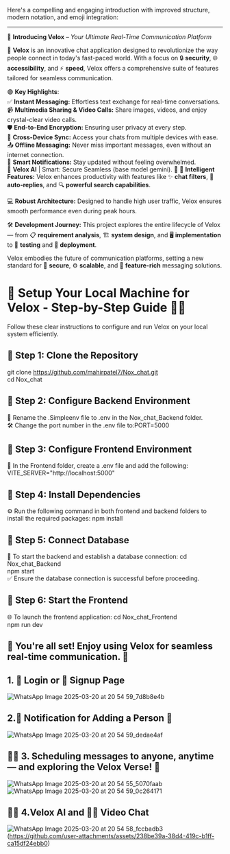 Here's a compelling and engaging introduction with improved structure, modern notation, and emoji integration:  

---

📲 **Introducing Velox** – *Your Ultimate Real-Time Communication Platform*  

🚀 **Velox** is an innovative chat application designed to revolutionize the way people connect in today's fast-paced world. With a focus on 🔒 **security**, 🌐 **accessibility**, and ⚡ **speed**, Velox offers a comprehensive suite of features tailored for seamless communication.

🟣 **Key Highlights**:  
✅ **Instant Messaging:** Effortless text exchange for real-time conversations.  
📹 **Multimedia Sharing & Video Calls:** Share images, videos, and enjoy crystal-clear video calls.  
🛡️ **End-to-End Encryption:** Ensuring user privacy at every step.  
📲 **Cross-Device Sync:** Access your chats from multiple devices with ease.  
📤 **Offline Messaging:** Never miss important messages, even without an internet connection.  
🔔 **Smart Notifications:** Stay updated without feeling overwhelmed.  
💬 **Velox AI** | Smart: Secure Seamless (base model gemini). 🚀
🧠 **Intelligent Features:** Velox enhances productivity with features like ✨ **chat filters**, 🤖 **auto-replies**, and 🔍 **powerful search capabilities**.  

💻 **Robust Architecture:** Designed to handle high user traffic, Velox ensures smooth performance even during peak hours.  

🛠️ **Development Journey:** This project explores the entire lifecycle of Velox — from 📋 **requirement analysis**, 🏗️ **system design**, and 🖥️ **implementation** to 🧪 **testing** and 🚢 **deployment**.  

Velox embodies the future of communication platforms, setting a new standard for 🔐 **secure**, ⚙️ **scalable**, and 🌟 **feature-rich** messaging solutions.

# 🚀 Setup Your Local Machine for Velox - Step-by-Step Guide 🧑‍💻
Follow these clear instructions to configure and run Velox on your local system efficiently.

## 🔹 Step 1: Clone the Repository

 git clone https://github.com/mahirpatel7/Nox_chat.git <br />
 cd Nox_chat
## 🔹 Step 2: Configure Backend Environment
📄 Rename the .Simpleenv file to .env in the Nox_chat_Backend folder.<br />
🛠️ Change the port number in the .env file to:PORT=5000

## 🔹 Step 3: Configure Frontend Environment
 📄 In the Frontend folder, create a .env file and add the following: VITE_SERVER="http://localhost:5000"

## 🔹 Step 4: Install Dependencies
⚙️ Run the following command in both frontend and backend folders to install the required packages:
 npm install
## 🔹 Step 5: Connect Database
 💾 To start the backend and establish a database connection:
 cd Nox_chat_Backend<br />
 npm start<br />
 ✅ Ensure the database connection is successful before proceeding.

## 🔹 Step 6: Start the Frontend
 🌐 To launch the frontend application:
 cd Nox_chat_Frontend<br />
 npm run dev<br />
## 🎯 You're all set! Enjoy using Velox for seamless real-time communication. 🚀


## 1. 🔐 Login or 📝 Signup Page
![WhatsApp Image 2025-03-20 at 20 54 59_7d8b8e4b](https://github.com/user-attachments/assets/f2ad0959-ae3d-4096-9893-feee79f4de65)

## 2.📢 Notification for Adding a Person 👤
![WhatsApp Image 2025-03-20 at 20 54 59_dedae4af](https://github.com/user-attachments/assets/d15f84ae-9932-46e8-ad68-275ee33c7182)

## 📅💬 3. Scheduling messages to anyone, anytime — and exploring the Velox Verse! 🌌
![WhatsApp Image 2025-03-20 at 20 54 55_5070faab](https://github.com/user-attachments/assets/03cf186f-7351-4606-bde7-18ede01b687d)
![WhatsApp Image 2025-03-20 at 20 54 59_0c264171](https://github.com/user-attachments/assets/33da69ee-0cba-4d48-a856-d6406a4f3079)

## 🧠💬 4.Velox AI and 🎥📞 Video Chat
![WhatsApp Image 2025-03-20 at 20 54 58_fccbadb3](https://github.com/user-attachments/assets/a9544f73-b8f0-4d67-8262-6450cce2c5df)
(https://github.com/user-attachments/assets/238be39a-38d4-419c-b1ff-ca15df24ebb0)

















